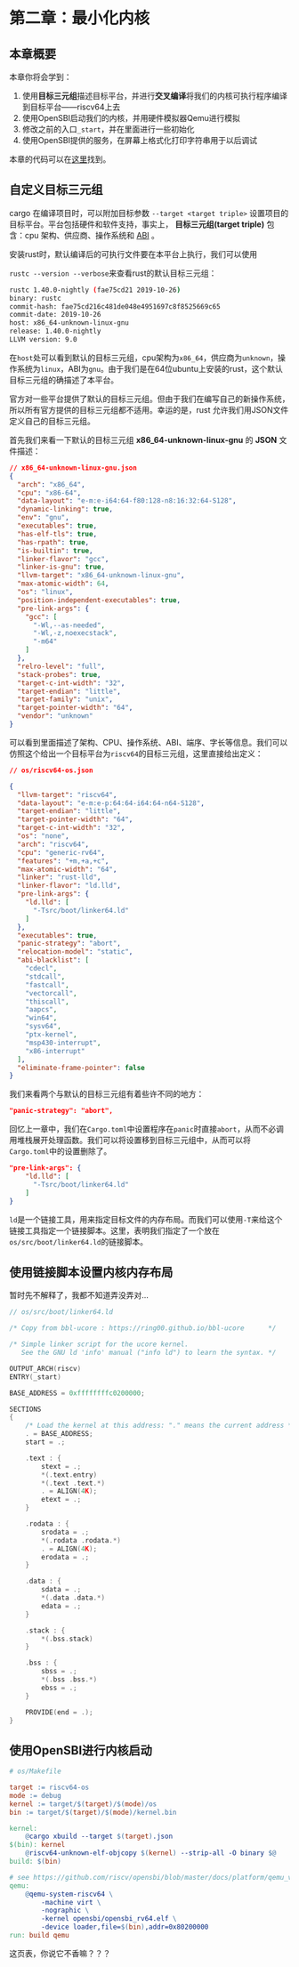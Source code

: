 # 第二章：最小化内核

## 本章概要

本章你将会学到：

1. 使用**目标三元组**描述目标平台，并进行**交叉编译**将我们的内核可执行程序编译到目标平台——riscv64上去
2. 使用OpenSBI启动我们的内核，并用硬件模拟器Qemu进行模拟
3. 修改之前的入口``_start``，并在里面进行一些初始化
4. 使用OpenSBI提供的服务，在屏幕上格式化打印字符串用于以后调试

本章的代码可以在[这里]()找到。

## 自定义目标三元组

cargo 在编译项目时，可以附加目标参数 `--target <target triple>` 设置项目的目标平台。平台包括硬件和软件支持，事实上， **目标三元组(target triple)** 包含：cpu 架构、供应商、操作系统和 [ABI](https://stackoverflow.com/questions/2171177/what-is-an-application-binary-interface-abi/2456882#2456882) 。

安装rust时，默认编译后的可执行文件要在本平台上执行，我们可以使用

``rustc --version --verbose``来查看rust的默认目标三元组：

```sh
rustc 1.40.0-nightly (fae75cd21 2019-10-26)
binary: rustc
commit-hash: fae75cd216c481de048e4951697c8f8525669c65
commit-date: 2019-10-26
host: x86_64-unknown-linux-gnu
release: 1.40.0-nightly
LLVM version: 9.0
```

在``host``处可以看到默认的目标三元组，cpu架构为``x86_64``，供应商为``unknown``，操作系统为``linux``，ABI为``gnu``。由于我们是在64位ubuntu上安装的rust，这个默认目标三元组的确描述了本平台。

官方对一些平台提供了默认的目标三元组。但由于我们在编写自己的新操作系统，所以所有官方提供的目标三元组都不适用。幸运的是，rust 允许我们用JSON文件定义自己的目标三元组。

首先我们来看一下默认的目标三元组 **x86_64-unknown-linux-gnu** 的 **JSON** 文件描述：

```json
// x86_64-unknown-linux-gnu.json
{
  "arch": "x86_64",
  "cpu": "x86-64",
  "data-layout": "e-m:e-i64:64-f80:128-n8:16:32:64-S128",
  "dynamic-linking": true,
  "env": "gnu",
  "executables": true,
  "has-elf-tls": true,
  "has-rpath": true,
  "is-builtin": true,
  "linker-flavor": "gcc",
  "linker-is-gnu": true,
  "llvm-target": "x86_64-unknown-linux-gnu",
  "max-atomic-width": 64,
  "os": "linux",
  "position-independent-executables": true,
  "pre-link-args": {
    "gcc": [
      "-Wl,--as-needed",
      "-Wl,-z,noexecstack",
      "-m64"
    ]
  },
  "relro-level": "full",
  "stack-probes": true,
  "target-c-int-width": "32",
  "target-endian": "little",
  "target-family": "unix",
  "target-pointer-width": "64",
  "vendor": "unknown"
}
```

可以看到里面描述了架构、CPU、操作系统、ABI、端序、字长等信息。我们可以仿照这个给出一个目标平台为``riscv64``的目标三元组，这里直接给出定义：

```json
// os/riscv64-os.json

{
  "llvm-target": "riscv64",
  "data-layout": "e-m:e-p:64:64-i64:64-n64-S128",
  "target-endian": "little",
  "target-pointer-width": "64",
  "target-c-int-width": "32",
  "os": "none",
  "arch": "riscv64",
  "cpu": "generic-rv64",
  "features": "+m,+a,+c",
  "max-atomic-width": "64",
  "linker": "rust-lld",
  "linker-flavor": "ld.lld",
  "pre-link-args": {
    "ld.lld": [
      "-Tsrc/boot/linker64.ld"
    ]
  },
  "executables": true,
  "panic-strategy": "abort",
  "relocation-model": "static",
  "abi-blacklist": [
    "cdecl",
    "stdcall",
    "fastcall",
    "vectorcall",
    "thiscall",
    "aapcs",
    "win64",
    "sysv64",
    "ptx-kernel",
    "msp430-interrupt",
    "x86-interrupt"
  ],
  "eliminate-frame-pointer": false
}
```

我们来看两个与默认的目标三元组有着些许不同的地方：

```json
"panic-strategy": "abort",
```

回忆上一章中，我们在``Cargo.toml``中设置程序在``panic``时直接``abort``，从而不必调用堆栈展开处理函数。我们可以将设置移到目标三元组中，从而可以将``Cargo.toml``中的设置删除了。

```json
"pre-link-args": {
    "ld.lld": [
      "-Tsrc/boot/linker64.ld"
    ]
}
```

``ld``是一个链接工具，用来指定目标文件的内存布局。而我们可以使用``-T``来给这个链接工具指定一个链接脚本。这里，表明我们指定了一个放在``os/src/boot/linker64.ld``的链接脚本。

## 使用链接脚本设置内核内存布局

暂时先不解释了，我都不知道弄没弄对...

```c
// os/src/boot/linker64.ld

/* Copy from bbl-ucore : https://ring00.github.io/bbl-ucore      */

/* Simple linker script for the ucore kernel.
   See the GNU ld 'info' manual ("info ld") to learn the syntax. */

OUTPUT_ARCH(riscv)
ENTRY(_start)

BASE_ADDRESS = 0xffffffffc0200000;

SECTIONS
{
    /* Load the kernel at this address: "." means the current address */
    . = BASE_ADDRESS;
    start = .;

    .text : {
        stext = .;
        *(.text.entry)
        *(.text .text.*)
        . = ALIGN(4K);
        etext = .;
    }

    .rodata : {
        srodata = .;
        *(.rodata .rodata.*)
        . = ALIGN(4K);
        erodata = .;
    }

    .data : {
        sdata = .;
        *(.data .data.*)
        edata = .;
    }

    .stack : {
        *(.bss.stack)
    }

    .bss : {
        sbss = .;
        *(.bss .bss.*)
        ebss = .;
    }

    PROVIDE(end = .);
}
```

## 使用OpenSBI进行内核启动

```makefile
# os/Makefile

target := riscv64-os
mode := debug
kernel := target/$(target)/$(mode)/os
bin := target/$(target)/$(mode)/kernel.bin

kernel:
	@cargo xbuild --target $(target).json
$(bin): kernel
	@riscv64-unknown-elf-objcopy $(kernel) --strip-all -O binary $@
build: $(bin)

# see https://github.com/riscv/opensbi/blob/master/docs/platform/qemu_virt.md
qemu: 
	@qemu-system-riscv64 \
		-machine virt \
		-nographic \
		-kernel opensbi/opensbi_rv64.elf \
		-device loader,file=$(bin),addr=0x80200000
run: build qemu
```

这页表，你说它不香嘛？？？